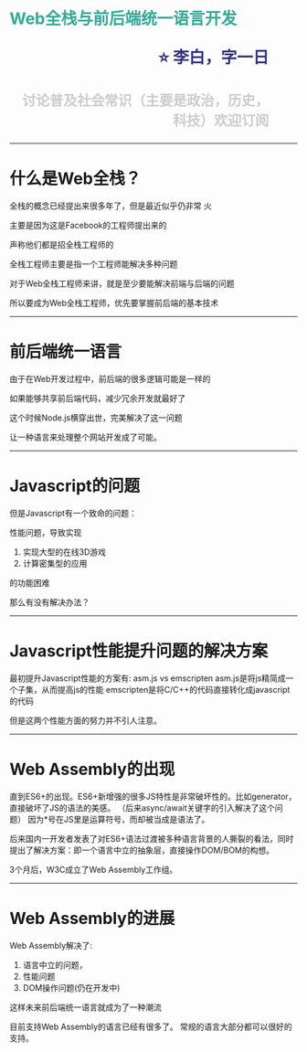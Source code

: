 <span style="color:#3A9">Web全栈与前后端统一语言开发</span><p style="text-align:right;font-size:28px;margin-right:50px;color:#333388;">:star: 李白，字一日</p><p style="text-align:right;font-size:24px;margin-right:50px;color:#ccc">讨论普及社会常识（主要是政治，历史，科技）欢迎订阅</p>
===

---

什么是Web全栈？
==
全栈的概念已经提出来很多年了，但是最近似乎仍非常 火

主要是因为这是Facebook的工程师提出来的

声称他们都是招全栈工程师的

全栈工程师主要是指一个工程师能解决多种问题

对于Web全栈工程师来讲，就是至少要能解决前端与后端的问题

所以要成为Web全栈工程师，优先要掌握前后端的基本技术

---

前后端统一语言
==

由于在Web开发过程中，前后端的很多逻辑可能是一样的

如果能够共享前后端代码，减少冗余开发就最好了

这个时候Node.js横穿出世，完美解决了这一问题

让一种语言来处理整个网站开发成了可能。

---
Javascript的问题
==
但是Javascript有一个致命的问题：

性能问题，导致实现

1. 实现大型的在线3D游戏
2. 计算密集型的应用

的功能困难

那么有没有解决办法？

---
Javascript性能提升问题的解决方案
==
最初提升Javascript性能的方案有:
asm.js vs emscripten
asm.js是将js精简成一个子集，从而提高js的性能
emscripten是将C/C++的代码直接转化成javascript的代码

但是这两个性能方面的努力并不引人注意。

---
Web Assembly的出现
==

直到ES6+的出现。ES6+新增强的很多JS特性是非常破坏性的。比如generator，直接破坏了JS的语法的美感。
（后来async/await关键字的引入解决了这个问题）
因为\*号在JS里是运算符号，而却被当成是语法了。

后来国内一开发者发表了对ES6+语法过渡被多种语言背景的人撕裂的看法，同时提出了解决方案：即一个语言中立的抽象层，直接操作DOM/BOM的构想。

3个月后，W3C成立了Web Assembly工作组。

---
Web Assembly的进展
==

Web Assembly解决了:

1. 语言中立的问题，
2. 性能问题
3. DOM操作问题(仍在开发中)

这样未来前后端统一语言就成为了一种潮流

目前支持Web Assembly的语言已经有很多了。
常规的语言大部分都可以很好的支持。
